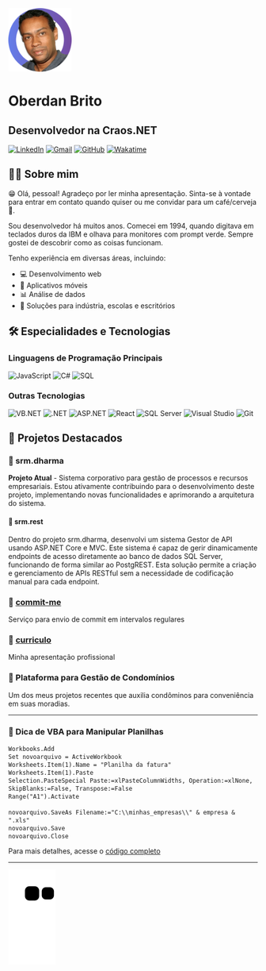 <img src="https://github.com/OberdanBrito/OberdanBrito/blob/95409f8d18dbcc1be009fed6e4e0f9108b03fe38/profile-pic.png" width="128"/>

# Oberdan Brito
## Desenvolvedor na Craos.NET

[![LinkedIn](https://img.shields.io/badge/LinkedIn-0077B5?style=for-the-badge&logo=linkedin&logoColor=white)](seu-linkedin)
[![Gmail](https://img.shields.io/badge/Gmail-D14836?style=for-the-badge&logo=gmail&logoColor=white)](mailto:seu-email)
[![GitHub](https://img.shields.io/badge/GitHub-100000?style=for-the-badge&logo=github&logoColor=white)](https://github.com/OberdanBrito)
[![Wakatime](https://wakatime.com/badge/user/eb9c14f3-847b-4b7f-be05-24cba40f2b44.svg)](https://wakatime.com/@eb9c14f3-847b-4b7f-be05-24cba40f2b44)

## 👨‍💻 Sobre mim

😁 Olá, pessoal! Agradeço por ler minha apresentação. Sinta-se à vontade para entrar em contato quando quiser ou me convidar para um café/cerveja 🍻.

Sou desenvolvedor há muitos anos. Comecei em 1994, quando digitava em teclados duros da IBM e olhava para monitores com prompt verde. Sempre gostei de descobrir como as coisas funcionam.

Tenho experiência em diversas áreas, incluindo:
- 💻 Desenvolvimento web
- 📱 Aplicativos móveis
- 📊 Análise de dados
- 🏢 Soluções para indústria, escolas e escritórios

## 🛠️ Especialidades e Tecnologias

### Linguagens de Programação Principais
![JavaScript](https://img.shields.io/badge/JavaScript-Expert-F7DF1E?style=for-the-badge&logo=javascript&logoColor=black)
![C#](https://img.shields.io/badge/C%23-Expert-239120?style=for-the-badge&logo=c-sharp&logoColor=white)
![SQL](https://img.shields.io/badge/SQL-Expert-4479A1?style=for-the-badge&logo=mysql&logoColor=white)

### Outras Tecnologias
![VB.NET](https://img.shields.io/badge/VB.NET-512BD4?style=for-the-badge&logo=.net&logoColor=white)
![.NET](https://img.shields.io/badge/.NET-5C2D91?style=for-the-badge&logo=.net&logoColor=white)
![ASP.NET](https://img.shields.io/badge/ASP.NET-5C2D91?style=for-the-badge&logo=.net&logoColor=white)
![React](https://img.shields.io/badge/React-20232A?style=for-the-badge&logo=react&logoColor=61DAFB)
![SQL Server](https://img.shields.io/badge/SQL_Server-CC2927?style=for-the-badge&logo=microsoft-sql-server&logoColor=white)
![Visual Studio](https://img.shields.io/badge/Visual_Studio-5C2D91?style=for-the-badge&logo=visual-studio&logoColor=white)
![Git](https://img.shields.io/badge/Git-F05032?style=for-the-badge&logo=git&logoColor=white)

## 🚀 Projetos Destacados

### 🧠 srm.dharma
**Projeto Atual** - Sistema corporativo para gestão de processos e recursos empresariais. Estou ativamente contribuindo para o desenvolvimento deste projeto, implementando novas funcionalidades e aprimorando a arquitetura do sistema.

#### 🔌 srm.rest
Dentro do projeto srm.dharma, desenvolvi um sistema Gestor de API usando ASP.NET Core e MVC. Este sistema é capaz de gerir dinamicamente endpoints de acesso diretamente ao banco de dados SQL Server, funcionando de forma similar ao PostgREST. Esta solução permite a criação e gerenciamento de APIs RESTful sem a necessidade de codificação manual para cada endpoint.

### 🔄 [commit-me](https://github.com/OberdanBrito/commit-me)
Serviço para envio de commit em intervalos regulares

### 📄 [curriculo](https://github.com/OberdanBrito/curriculo)
Minha apresentação profissional

### 💼 Plataforma para Gestão de Condomínios
Um dos meus projetos recentes que auxilia condôminos para conveniência em suas moradias.

---

### 📝 Dica de VBA para Manipular Planilhas

```visual basic
Workbooks.Add
Set novoarquivo = ActiveWorkbook
Worksheets.Item(1).Name = "Planilha da fatura"
Worksheets.Item(1).Paste
Selection.PasteSpecial Paste:=xlPasteColumnWidths, Operation:=xlNone, SkipBlanks:=False, Transpose:=False
Range("A1").Activate

novoarquivo.SaveAs Filename:="C:\\minhas_empresas\\" & empresa & ".xls"
novoarquivo.Save
novoarquivo.Close
```

Para mais detalhes, acesse o [código completo](https://gist.github.com/OberdanBrito/253fc530539c3e72d6268826829151be)

---

![Snake animation](https://github.com/oberdanbrito/oberdanbrito/blob/output/github-contribution-grid-snake.svg)